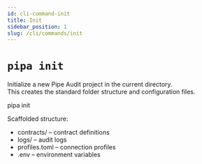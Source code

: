 ```yaml
---
id: cli-command-init
title: Init
sidebar_position: 1
slug: /cli/commands/init
---
```


# `pipa init`

Initialize a new Pipe Audit project in the current directory.  
This creates the standard folder structure and configuration files.

pipa init

Scaffolded structure:

- contracts/ – contract definitions
- logs/ – audit logs
- profiles.toml – connection profiles
- .env – environment variables
